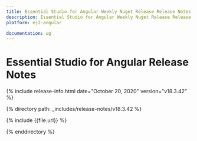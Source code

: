 ```yaml
---
title: Essential Studio for Angular Weekly Nuget Release Release Notes  
description: Essential Studio for Angular Weekly Nuget Release Release Notes  
platform: ej2-angular

documentation: ug
---
```


# Essential Studio for  Angular  Release Notes  

{% include release-info.html date="October 20, 2020"   version="v18.3.42"  %} 

{% directory path: _includes/release-notes/v18.3.42 %}

{% include {{file.url}} %}

{% enddirectory %}
